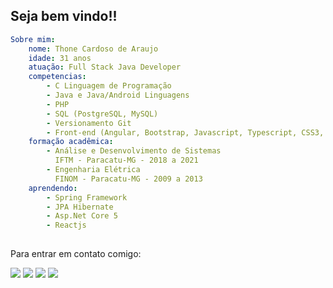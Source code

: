 
## Seja bem vindo!!

```yaml
Sobre mim:
    nome: Thone Cardoso de Araujo
    idade: 31 anos
    atuação: Full Stack Java Developer
    competencias:
        - C Linguagem de Programação 
        - Java e Java/Android Linguagens
        - PHP
        - SQL (PostgreSQL, MySQL)
        - Versionamento Git 
        - Front-end (Angular, Bootstrap, Javascript, Typescript, CSS3, HTML5);
    formação acadêmica:
        - Análise e Desenvolvimento de Sistemas
          IFTM - Paracatu-MG - 2018 a 2021
        - Engenharia Elétrica
          FINOM - Paracatu-MG - 2009 a 2013
    aprendendo:
        - Spring Framework 
        - JPA Hibernate
        - Asp.Net Core 5
        - Reactjs
        
```
Para entrar em contato comigo:

<p align="left">
  <a href="mailto:thonecardoso@gmail.com" alt="Gmail" target="_blank">
  <img src="https://img.shields.io/badge/-Gmail-FF0000?style=flat-square&labelColor=FF0000&logo=gmail&logoColor=white" /></a>

  <a href="https://www.linkedin.com/in/thone-cardoso-de-araujo-809121b4/" alt="Linkedin" target="_blank">
  <img src="https://img.shields.io/badge/-Linkedin-0e76a8?style=flat-square&logo=Linkedin&logoColor=white" /></a>

  <a href="https://www.facebook.com/thone.cardoso" alt="Facebook" target="_blank">
  <img src="https://img.shields.io/badge/-Facebook-3b5998?style=flat-square&labelColor=3b5998&logo=facebook&logoColor=white" /></a>

  <a href="https://www.instagram.com/thonecardoso/" alt="Instagram" target="_blank">
  <img src="https://img.shields.io/badge/-Instagram-DF0174?style=flat-square&labelColor=DF0174&logo=instagram&logoColor=white" /></a>
</p>  

